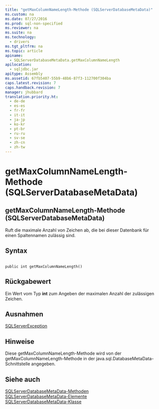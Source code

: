 ```yaml
---
title: "getMaxColumnNameLength-Methode (SQLServerDatabaseMetaData)"
ms.custom: na
ms.date: 07/27/2016
ms.prod: sql-non-specified
ms.reviewer: na
ms.suite: na
ms.technology: 
  - drivers
ms.tgt_pltfrm: na
ms.topic: article
apiname: 
  - SQLServerDatabaseMetaData.getMaxColumnNameLength
apilocation: 
  - sqljdbc.jar
apitype: Assembly
ms.assetid: 67fb5407-55b9-48b6-87f3-112700f304ba
caps.latest.revision: 7
caps.handback.revision: 7
manager: jhubbard
translation.priority.ht: 
  - de-de
  - es-es
  - fr-fr
  - it-it
  - ja-jp
  - ko-kr
  - pt-br
  - ru-ru
  - sv-se
  - zh-cn
  - zh-tw
---
```

# getMaxColumnNameLength-Methode (SQLServerDatabaseMetaData)
    
## getMaxColumnNameLength\-Methode \(SQLServerDatabaseMetaData\)  
 Ruft die maximale Anzahl von Zeichen ab, die bei dieser Datenbank für einen Spaltennamen zulässig sind.  
  
## Syntax  
  
```  
  
public int getMaxColumnNameLength()  
```  
  
## Rückgabewert  
 Ein Wert vom Typ **int** zum Angeben der maximalen Anzahl der zulässigen Zeichen.  
  
## Ausnahmen  
 [SQLServerException](../content/SQLServerException-Class.md)  
  
## Hinweise  
 Diese getMaxColumnNameLength\-Methode wird von der getMaxColumnNameLength\-Methode in der java.sql.DatabaseMetaData\-Schnittstelle angegeben.  
  
## Siehe auch  
 [SQLServerDatabaseMetaData-Methoden](../content/SQLServerDatabaseMetaData-Methods.md)   
 [SQLServerDatabaseMetaData-Elemente](../content/SQLServerDatabaseMetaData-Members.md)   
 [SQLServerDatabaseMetaData-Klasse](../content/SQLServerDatabaseMetaData-Class.md)  
  
  
